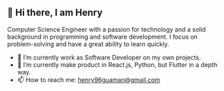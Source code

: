 ## 👋 Hi there, I am Henry
Computer Science Engineer with a passion for technology and a solid background in programming and software development.
I focus on problem-solving and have a great ability to learn quickly.

- 🔭 I’m currently work as Software Developer on my own projects.
- 🌱 I’m currently make product in React.js, Python, but Flutter in a depth way.
- 📫 How to reach me: henry96guaman@gmail.com
